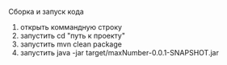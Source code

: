 Сборка и запуск кода
1. открыть коммандную строку
2. запустить cd "путь к проекту"
3. запустить mvn clean package
4.  запустить java -jar target/maxNumber-0.0.1-SNAPSHOT.jar